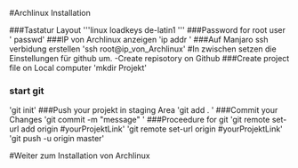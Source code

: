 #Archlinux Installation

###Tastatur Layout
'''linux 
	 loadkeys de-latin1 '''
###Password for root user
' passwd'
###IP von Archlinux anzeigen
'ip addr '
###Auf Manjaro ssh verbidung erstellen
'ssh root@ip_von_Archlinux'
#In zwischen setzen die Einstellungen für github um.
-Create repisotory on Github
###Create project file on Local computer
'mkdir Projekt' 
### start git
'git init'
###Push your projekt in staging Area
'git add . '
###Commit your Changes
'git commit -m "message" '
###Proceedure for git
'git remote set-url add origin #yourProjektLink'
'git remote set-url origin #yourProjektLink'
'git push -u origin master'

#Weiter zum Installation von Archlinux 
